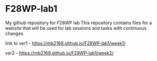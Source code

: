 # F28WP-lab1

My github repository for F28WP lab
This repository contains files for a website that will be used for lab sessions and tasks with continuous changes 

link to 
ver1 - https://mb2169.github.io/F28WP-lab1/week1/

ver2 - https://mb2169.github.io/F28WP-lab1/week2/
